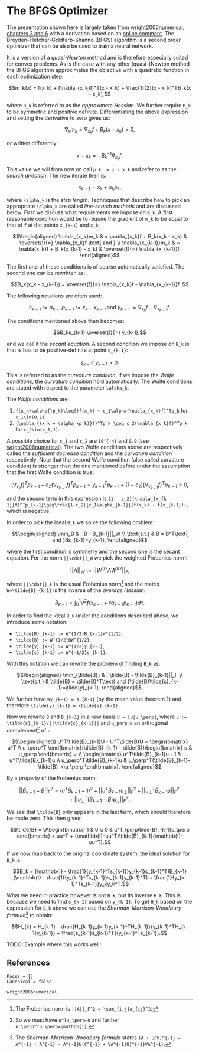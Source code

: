 # The BFGS Optimizer

The presentation shown here is largely taken from [wright2006numerical; chapters 3 and 6](@cite) with a derivation based on an [online comment](https://math.stackexchange.com/questions/2091867/quasi-newton-methods-understanding-dfp-updating-formula). The Broyden-Fletcher-Goldfarb-Shanno (BFGS) algorithm is a second order optimizer that can be also be used to train a neural network.

It is a version of a *quasi-Newton* method and is therefore especially suited for convex problems. As is the case with any other (quasi-)Newton method the BFGS algorithm approximates the objective with a quadratic function in each optimization step:
```math
m_k(x) = f(x_k) + (\nabla_{x_k}f)^T(x - x_k) + \frac{1}{2}(x - x_k)^TB_k(x - x_k),
```
where ``B_k`` is referred to as the *approximate Hessian*. We further require ``B_k`` to be symmetric and positive definite. Differentiating the above expression and setting the derivative to zero gives us: 
```math
\nabla_xm_k = \nabla_{x_k}f + B_k(x - x_k) = 0,
```
or written differently: 
```math
x - x_k = -B_k^{-1}\nabla_{x_k}f.
```
This value we will from now on call ``p_k := x - x_k`` and refer to as the *search direction*. The new iterate then is: 
```math
x_{k+1} = x_k + \alpha_kp_k,
```
where ``\alpha_k`` is the *step length*. Techniques that describe how to pick an appropriate ``\alpha_k`` are called *line-search methods* and are discussed below. First we discuss what requirements we impose on ``B_k``. A first reasonable condition would be to require the gradient of ``m_k`` to be equal to that of ``f`` at the points ``x_{k-1}`` and ``x_k``: 
```math
\begin{aligned}
\nabla_{x_k}m_k  & = \nabla_{x_k}f + B_k(x_k - x_k)  & \overset{!}{=} \nabla_{x_k}f \text{ and } \\
\nabla_{x_{k-1}}m_k & = \nabla{x_k}f + B_k(x_{k-1} - x_k) & \overset{!}{=} \nabla_{x_{k-1}}f.
\end{aligned}
```
The first one of these conditions is of course automatically satisfied. The second one can be rewritten as: 
```math
B_k(x_k - x_{k-1}) = \overset{!}{=} \nabla_{x_k}f - \nabla_{x_{k-1}}f. 
```

The following notations are often used: 
```math
s_{k-1} := \alpha_{k-1}p_{k-1} :=  x_{k} - x_{k-1} \text{ and } y_{k-1} := \nabla_{x_k}f - \nabla_{x_{k-1}}f. 
```

The conditions mentioned above then becomes: 
```math
B_ks_{k-1} \overset{!}{=} y_{k-1},
```
and we call it the *secant equation*. A second condition we impose on ``B_k`` is that is has to be positive-definite at point ``s_{k-1}``:
```math
s_{k-1}^Ty_{k-1} > 0.
```
This is referred to as the *curvature condition*. If we impose the *Wolfe conditions*, the *curvature condition* hold automatically. The Wolfe conditions are stated with respect to the parameter ``\alpha_k``.

The *Wolfe conditions* are:
1. ``f(x_k+\alpha{}p_k)\leq{}f(x_k) + c_1\alpha(\nabla_{x_k}f)^Tp_k`` for ``c_1\in(0,1)``.
2. ``(\nabla_{(x_k + \alpha_kp_k)}f)^Tp_k \geq c_2(\nabla_{x_k}f)^Tp_k`` for ``c_2\in(c_1,1)``.

A possible choice for ``c_1`` and ``c_2`` are ``10^{-4}`` and ``0.9`` (see [wright2006numerical](@cite)). The two Wolfe conditions above are respectively called the *sufficient decrease condition* and the *curvature condition* respectively. Note that the second Wolfe condition (also called curvature condition) is stronger than the one mentioned before under the assumption that the first Wolfe condition is true:
```math
(\nabla_{x_k}f)^Tp_{k-1} - c_2(\nabla_{x_{k-1}}f)^Tp_{k-1} = y_{k-1}^Tp_{k-1} + (1 - c_2)(\nabla_{x_{k-1}}f)^Tp_{k-1} \geq 0,
```
and the second term in this expression is ``(1 - c_2)(\nabla_{x_{k-1}}f)^Tp_{k-1}\geq\frac{1-c_2}{c_1\alpha_{k-1}}(f(x_k) - f(x_{k-1}))``, which is negative. 

In order to pick the ideal ``B_k`` we solve the following problem: 
```math
\begin{aligned}
\min_B & ||B - B_{k-1}||_W \\ 
\text{s.t.} & B  = B^T\text{ and }Bs_{k-1}=y_{k-1},
\end{aligned}
```
where the first condition is symmetry and the second one is the secant equation. For the norm ``||\cdot||_W`` we pick the weighted Frobenius norm:
```math
||A||_W := ||W^{1/2}AW^{1/2}||_F,
```
where ``||\cdot||_F`` is the usual Frobenius norm[^1] and the matrix ``W=\tilde{B}_{k-1}`` is the inverse of the *average Hessian*:
```math
\tilde{B}_{k-1} = \int_0^1 \nabla^2f(x_{k-1} + \tau\alpha_{k-1}p_{k-1})d\tau.
``` 
[^1]: The Frobenius norm is ``||A||_F^2 = \sum_{i,j}a_{ij}^2``.

In order to find the ideal ``B_k`` under the conditions described above, we introduce some notation: 
- ``\tilde{B}_{k-1} := W^{1/2}B_{k-1}W^{1/2}``,
- ``\tilde{B} := W^{1/2}BW^{1/2}``, 
- ``\tilde{y}_{k-1} := W^{1/2}y_{k-1}``, 
- ``\tilde{s}_{k-1} := W^{-1/2}s_{k-1}``.

With this notation we can rewrite the problem of finding ``B_k`` as: 
```math
\begin{aligned}
\min_{\tilde{B}} & ||\tilde{B} - \tilde{B}_{k-1}||_F \\ 
\text{s.t.} & \tilde{B} = \tilde{B}^T\text{ and }\tilde{B}\tilde{s}_{k-1}=\tilde{y}_{k-1}.
\end{aligned}
```

We further have ``Wy_{k-1} = s_{k-1}`` (by the mean value theorem ?) and therefore ``\tilde{y}_{k-1} = \tilde{s}_{k-1}``.

Now we rewrite ``B`` and ``B_{k-1}`` in a new basis ``U = [u|u_\perp]``, where ``u := \tilde{s}_{k-1}/||\tilde{s}_{k-1}||`` and ``u_perp`` is an orthogonal complement[^2] of ``u``:

[^2]: So we must have ``u^Tu_\perp=0`` and further ``u_\perp^Tu_\perp=\mathbb{I}``.

```math
\begin{aligned}
U^T\tilde{B}_{k-1}U - U^T\tilde{B}U = \begin{bmatrix}  u^T \\ u_\perp^T \end{bmatrix}(\tilde{B}_{k-1} - \tilde{B})\begin{bmatrix} u & u_\perp \end{bmatrix} = \\
\begin{bmatrix}
    u^T\tilde{B}_{k-1}u - 1 & u^T\tilde{B}_{k-1}u \\
    u_\perp^T\tilde{B}_{k-1}u & u_\perp^T(\tilde{B}_{k-1}-\tilde{B}_k)u_\perp
\end{bmatrix}.
\end{aligned}
```
By a property of the Frobenius norm: 
```math
||\tilde{B}_{k-1} - \tilde{B}||^2_F = (u^T\tilde{B}_{k-1} -1)^2 + ||u^T\tilde{B}_{k-1}u_\perp||_F^2 + ||u_\perp^T\tilde{B}_{k-1}u||_F^2 + ||u_\perp^T(\tilde{B}_{k-1} - \tilde{B})u_\perp||_F^2.
```

We see that ``\tilde{B}`` only appears in the last term, which should therefore be made zero. This then gives: 
```math
\tilde{B} = U\begin{bmatrix} 1 & 0 \\ 0 & u^T_\perp\tilde{B}_{k-1}u_\perp \end{bmatrix} = uu^T + (\mathbb{I}-uu^T)\tilde{B}_{k-1}(\mathbb{I}-uu^T).
```

If we now map back to the original coordinate system, the ideal solution for ``B_k`` is: 
```math
B_k = (\mathbb{I} - \frac{1}{y_{k-1}^Ts_{k-1}}y_{k-1}s_{k-1}^T)B_{k-1}(\mathbb{I} - \frac{1}{y_{k-1}^Ts_{k-1}}s_{k-1}y_{k-1}^T) + \frac{1}{y_{k-1}^Ts_{k-1}}y_ky_k^T.
```

What we need in practice however is not ``B_k``, but its inverse ``H_k``. This is because we need to find ``s_{k-1}`` based on ``y_{k-1}``.  To get ``H_k`` based on the expression for ``B_k`` above we can use the *Sherman-Morrison-Woodbury formula*[^3] to obtain:

[^3]: The *Sherman-Morrison-Woodbury formula* states ``(A + UCV)^{-1} = A^{-1} - A^{-1} - A^{-1}U(C^{-1} + VA^{-1}U)^{-1}VA^{-1}``.

```math
H_{k} = H_{k-1} - \frac{H_{k-1}y_{k-1}y_{k-1}^TH_{k-1}}{y_{k-1}^TH_{k-1}y_{k-1}} + \frac{s_{k-1}s_{k-1}^T}{y_{k-1}^Ts_{k-1}}.
```


TODO: Example where this works well!

## References 

```@bibliography
Pages = []
Canonical = false 

wright2006numerical
```